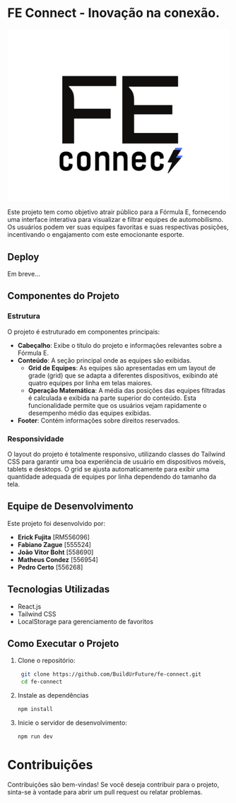 # FE Connect - Inovação na conexão.

![Logo da FE Connect](src/assets/images/svg/FELOGOS.svg)

Este projeto tem como objetivo atrair público para a Fórmula E, fornecendo uma interface interativa para visualizar e filtrar equipes de automobilismo. Os usuários podem ver suas equipes favoritas e suas respectivas posições, incentivando o engajamento com este emocionante esporte.

## Deploy
Em breve...

## Componentes do Projeto

### Estrutura

O projeto é estruturado em componentes principais:

- **Cabeçalho**: Exibe o título do projeto e informações relevantes sobre a Fórmula E.
- **Conteúdo**: A seção principal onde as equipes são exibidas.
  - **Grid de Equipes**: As equipes são apresentadas em um layout de grade (grid) que se adapta a diferentes dispositivos, exibindo até quatro equipes por linha em telas maiores.
  - **Operação Matemática**: A média das posições das equipes filtradas é calculada e exibida na parte superior do conteúdo. Esta funcionalidade permite que os usuários vejam rapidamente o desempenho médio das equipes exibidas.
- **Footer**: Contém informações sobre direitos reservados.

### Responsividade

O layout do projeto é totalmente responsivo, utilizando classes do Tailwind CSS para garantir uma boa experiência de usuário em dispositivos móveis, tablets e desktops. O grid se ajusta automaticamente para exibir uma quantidade adequada de equipes por linha dependendo do tamanho da tela.

## Equipe de Desenvolvimento

Este projeto foi desenvolvido por:

- **Erick Fujita** [RM556096]
- **Fabiano Zague** [555524]
- **João Vitor Boht** [558690]
- **Matheus Condez** [556954]
- **Pedro Certo** [556268]

## Tecnologias Utilizadas

- React.js
- Tailwind CSS
- LocalStorage para gerenciamento de favoritos

## Como Executar o Projeto

1. Clone o repositório:
   ```bash
    git clone https://github.com/BuildUrFuture/fe-connect.git
    cd fe-connect
    ```
2. Instale as dependências
    ```bash
    npm install
    ```
3. Inicie o servidor de desenvolvimento:
    ```bash
    npm run dev
    ```

# Contribuições
Contribuições são bem-vindas! Se você deseja contribuir para o projeto, sinta-se à vontade para abrir um pull request ou relatar problemas.